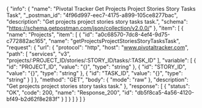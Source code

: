 {
  "info": {
    "name": "Pivotal Tracker Get Projects Project Stories Story Tasks Task",
    "_postman_id": "4f96d997-eec7-4175-a899-105ce8277bac",
    "description": "Get projects project stories story tasks task.",
    "schema": "https://schema.getpostman.com/json/collection/v2.0.0/"
  },
  "item": [
    {
      "name": "Projects",
      "item": [
        {
          "id": "a0c68570-7dc8-4ef4-9d75-c772882ac165",
          "name": "getProjectsProjectStoriesStoryTasksTask",
          "request": {
            "url": {
              "protocol": "http",
              "host": "www.pivotaltracker.com",
              "path": [
                "services",
                "v3",
                "projects/:PROJECT_ID/stories/:STORY_ID/tasks/:TASK_ID"
              ],
              "variable": [
                {
                  "id": "PROJECT_ID",
                  "value": "{}",
                  "type": "string"
                },
                {
                  "id": "STORY_ID",
                  "value": "{}",
                  "type": "string"
                },
                {
                  "id": "TASK_ID",
                  "value": "{}",
                  "type": "string"
                }
              ]
            },
            "method": "GET",
            "body": {
              "mode": "raw"
            },
            "description": "Get projects project stories story tasks task."
          },
          "response": [
            {
              "status": "OK",
              "code": 200,
              "name": "Response_200",
              "id": "db5f8ca5-4a56-4120-bf49-b2d62f8e283f"
            }
          ]
        }
      ]
    }
  ]
}